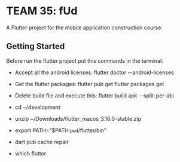 # TEAM 35: fUd

A Flutter project for the mobile application construction course.

## Getting Started

Before run the flutter project put this commands in the terminal:
- Accept all the android licenses: flutter doctor --android-licenses
- Get the flutter packages: flutter pub get  flutter packages get
- Delete build file and execute this: flutter build apk --split-per-abi

- cd ~/development 
- unzip ~/Downloads/flutter_macos_3.16.0-stable.zip 
- export PATH="$PATH:`pwd`/flutter/bin" 
- dart pub cache repair
- which flutter


